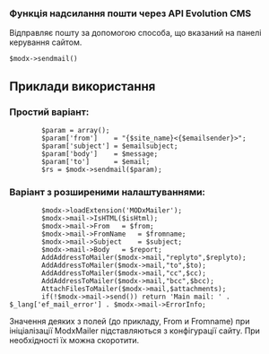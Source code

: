 ### Функція надсилання пошти через API Evolution CMS 

Відправляє пошту за допомогою способа, що вказаний на панелі керування сайтом.
```
$modx->sendmail()
```

## Приклади використання ##

### Простий варіант:
```
   		$param = array();
		$param['from']    = "{$site_name}<{$emailsender}>";
		$param['subject'] = $emailsubject;
		$param['body']    = $message;
		$param['to']      = $email;
		$rs = $modx->sendmail($param);
```

### Варіант з розширеними налаштуваннями:

```
		$modx->loadExtension('MODxMailer');
		$modx->mail->IsHTML($isHtml);
		$modx->mail->From	= $from;
		$modx->mail->FromName	= $fromname;
		$modx->mail->Subject	= $subject;
		$modx->mail->Body	= $report;
		AddAddressToMailer($modx->mail,"replyto",$replyto);
		AddAddressToMailer($modx->mail,"to",$to);
		AddAddressToMailer($modx->mail,"cc",$cc);
		AddAddressToMailer($modx->mail,"bcc",$bcc);
		AttachFilesToMailer($modx->mail,$attachments);
		if(!$modx->mail->send()) return 'Main mail: ' . $_lang['ef_mail_error'] . $modx->mail->ErrorInfo;
 ```
 Значення деяких з полей (до прикладу, From и Fromname) при ініціалізації ModxMailer підставляються з конфігурації сайту. При необхідності їх можна скоротити.